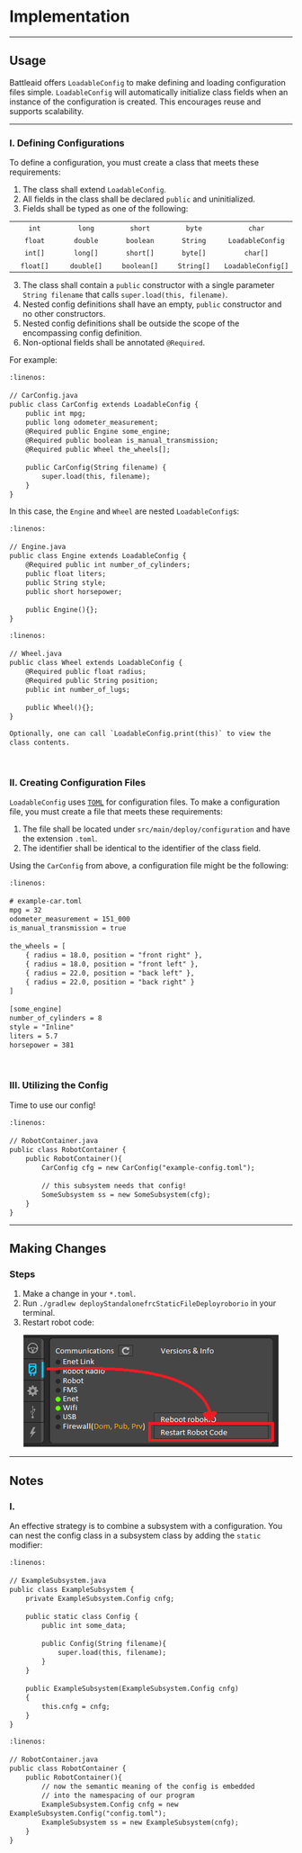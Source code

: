 # Implementation

<hr>

## Usage

Battleaid offers `LoadableConfig` to make defining and loading configuration files simple. `LoadableConfig` will automatically initialize class fields when an instance of the configuration is created.  This encourages reuse and supports scalability.

<hr>

### I. Defining Configurations

To define a configuration, you must create a class that meets these requirements: 

1. The class shall extend `LoadableConfig`.
2. All fields in the class shall be declared `public` and uninitialized.
2. Fields shall be typed as one of the following:
<table width="100%" border="0" cellpadding="0" summary="">
    <tr>
        <td width="20%" align="center"><code class="docutils literal notranslate"><span class="pre">int</span></code></td>
        <td width="20%" align="center"><code class="docutils literal notranslate"><span class="pre">long</span></code></td>
        <td width="20%" align="center"><code class="docutils literal notranslate"><span class="pre">short</span></code></td>
        <td width="20%" align="center"><code class="docutils literal notranslate"><span class="pre">byte</span></code></td>
        <td width="20%" align="center"><code class="docutils literal notranslate"><span class="pre">char</span></code></td>
    </tr>
    <tr>
        <td width="20%" align="center"><code class="docutils literal notranslate"><span class="pre">float</span></code></td>
        <td width="20%" align="center"><code class="docutils literal notranslate"><span class="pre">double</span></code></td>
        <td width="20%" align="center"><code class="docutils literal notranslate"><span class="pre">boolean</span></code></td>
        <td width="20%" align="center"><code class="docutils literal notranslate"><span class="pre">String</span></code></td>
        <td width="20%" align="center"><code class="docutils literal notranslate"><span class="pre">LoadableConfig</span></code></td>
    </tr>
    <tr>
        <td width="20%" align="center"><code class="docutils literal notranslate"><span class="pre">int[]</span></code></td>
        <td width="20%" align="center"><code class="docutils literal notranslate"><span class="pre">long[]</span></code></td>
        <td width="20%" align="center"><code class="docutils literal notranslate"><span class="pre">short[]</span></code></td>
        <td width="20%" align="center"><code class="docutils literal notranslate"><span class="pre">byte[]</span></code></td>
        <td width="20%" align="center"><code class="docutils literal notranslate"><span class="pre">char[]</span></code></td>
    </tr>
    <tr>
        <td width="25%" align="center"><code class="docutils literal notranslate"><span class="pre">float[]</span></code></td>
        <td width="25%" align="center"><code class="docutils literal notranslate"><span class="pre">double[]</span></code></td>
        <td width="25%" align="center"><code class="docutils literal notranslate"><span class="pre">boolean[]</span></code></td>
        <td width="25%" align="center"><code class="docutils literal notranslate"><span class="pre">String[]</span></code></td>
        <td width="25%" align="center"><code class="docutils literal notranslate"><span class="pre">LoadableConfig[]</span></code></td>
    </tr>
</table>

3. The class shall contain a `public` constructor with a single parameter `String filename` that calls `super.load(this, filename)`.
4. Nested config definitions shall have an empty, `public` constructor and no other constructors.  
6. Nested config definitions shall be outside the scope of the encompassing config definition.
7. Non-optional fields shall be annotated `@Required`.

For example:

```{code-block} java
:linenos:

// CarConfig.java
public class CarConfig extends LoadableConfig {
    public int mpg;
    public long odometer_measurement;
    @Required public Engine some_engine;
    @Required public boolean is_manual_transmission;
    @Required public Wheel the_wheels[];

    public CarConfig(String filename) {
        super.load(this, filename);
    }
}
```

In this case, the `Engine` and `Wheel` are nested `LoadableConfig`s:

```{code-block} java
:linenos:

// Engine.java
public class Engine extends LoadableConfig {
    @Required public int number_of_cylinders;
    public float liters;
    public String style;
    public short horsepower;

    public Engine(){};
}
```

```{code-block} java
:linenos:

// Wheel.java
public class Wheel extends LoadableConfig {
    @Required public float radius;
    @Required public String position;
    public int number_of_lugs;

    public Wheel(){};
}
```

```{note}
Optionally, one can call `LoadableConfig.print(this)` to view the class contents. 
```

<br>

### II. Creating Configuration Files

`LoadableConfig` uses [`TOML`](https://toml.io/en/) for configuration files.  To make a configuration file, you must create a file that meets these requirements:

1. The file shall be located under `src/main/deploy/configuration` and have the extension `.toml`.
2. The identifier shall be identical to the identifier of the class field.

Using the `CarConfig` from above, a configuration file might be the following: 

```{code-block} toml
:linenos:

# example-car.toml
mpg = 32
odometer_measurement = 151_000
is_manual_transmission = true

the_wheels = [
    { radius = 18.0, position = "front right" },
    { radius = 18.0, position = "front left" },
    { radius = 22.0, position = "back left" },
    { radius = 22.0, position = "back right" }
]

[some_engine]
number_of_cylinders = 8
style = "Inline"
liters = 5.7
horsepower = 381

```

<br>

### III. Utilizing the Config

Time to use our config!

```{code-block} java
:linenos:

// RobotContainer.java
public class RobotContainer { 
    public RobotContainer(){
        CarConfig cfg = new CarConfig("example-config.toml");

        // this subsystem needs that config!
        SomeSubsystem ss = new SomeSubsystem(cfg);
    }
}
```

<hr>

## Making Changes

### Steps

1. Make a change in your `*.toml`.
2. Run `./gradlew deployStandalonefrcStaticFileDeployroborio` in your terminal.
3. Restart robot code:

<div style="text-align:center">

![Restart Robot Code](./restart-robot-code.png)
</div>

<hr>

## Notes

### I. 

An effective strategy is to combine a subsystem with a configuration.  You can nest the config class in a subsystem class by adding the `static` modifier:

```{code-block} java
:linenos:

// ExampleSubsystem.java
public class ExampleSubsystem {
    private ExampleSubsystem.Config cnfg;

    public static class Config {
        public int some_data; 

        public Config(String filename){
            super.load(this, filename);
        }
    }

    public ExampleSubsystem(ExampleSubsystem.Config cnfg)
    {
        this.cnfg = cnfg;
    }
}
```

```{code-block} java
:linenos:

// RobotContainer.java
public class RobotContainer { 
    public RobotContainer(){
        // now the semantic meaning of the config is embedded
        // into the namespacing of our program 
        ExampleSubsystem.Config cnfg = new ExampleSubsystem.Config("config.toml");
        ExampleSubsystem ss = new ExampleSubsystem(cnfg);
    }
}
```
